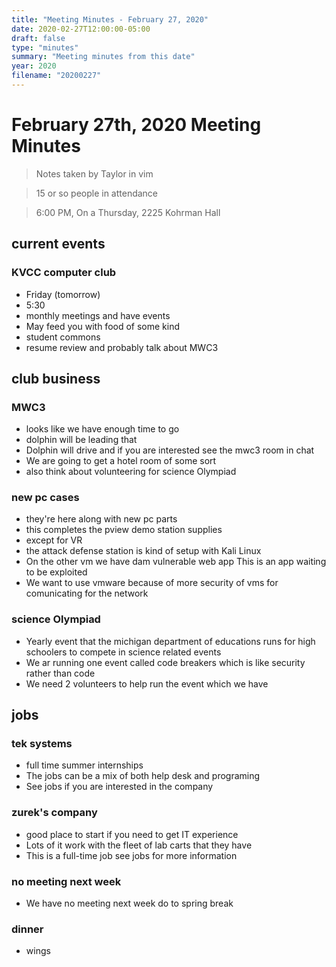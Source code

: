 ```yaml
---
title: "Meeting Minutes - February 27, 2020"
date: 2020-02-27T12:00:00-05:00
draft: false
type: "minutes"
summary: "Meeting minutes from this date"
year: 2020
filename: "20200227"
---
```


# February 27th, 2020 Meeting Minutes
> Notes taken by Taylor in vim

>  15 or so  people in attendance

> 6:00 PM, On a Thursday, 2225 Kohrman Hall
## current events

### KVCC computer club
- Friday (tomorrow)
- 5:30
- monthly meetings and have events
- May feed you with food of some kind
- student commons
- resume review and probably talk about MWC3

## club business

### MWC3
- looks like we have enough time to go
- dolphin will be leading that
- Dolphin will drive and if you are interested see the mwc3 room in chat
- We are going to get a hotel room of some sort
- also think about volunteering for science Olympiad

### new pc cases
- they're here along with new pc parts
- this completes the pview demo station supplies
- except for VR
- the attack  defense station is kind of setup with Kali  Linux
- On the other vm we have dam vulnerable  web app This is an app waiting to be exploited
- We want to use vmware because of more security of vms for comunicating for the network 

### science Olympiad
- Yearly event that the michigan department of educations runs for high schoolers  to compete in science related events 
- We  ar running one event called code breakers which is  like security rather than code
- We need 2 volunteers to help run the event which we have

## jobs

### tek systems
- full time summer internships
- The jobs can be a mix of both help desk and programing
- See jobs if you are interested in the  company

### zurek's company
- good place to start if you need to get IT experience
- Lots of it work with the fleet of lab carts that they have
- This is a full-time job see jobs for more information

### no meeting next week
- We have no meeting next week do to spring break

### dinner
- wings
